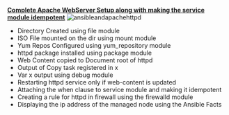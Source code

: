 <b><u>Complete Apache WebServer Setup along with making the service module idempotent</u></b>
<img src="https://syslint.com/wp-content/uploads/2019/04/Installing-Apache-in-Remote-hosts-Using-Ansible-Playbook.jpg" alt="ansibleandapachehttpd">
<ul>
  <li>Directory Created using file module</li>
  <li>ISO File mounted on the dir using mount module</li>
  <li>Yum Repos Configured using yum_repository module</li>
  <li>httpd package installed using package module</li>
  <li>Web Content copied to Document root of httpd</li>
  <li>Output of Copy task registered in x</li>
  <li>Var x output using debug module</li>
  <li>Restarting httpd service only if web-content is updated</li>
  <li>Attaching the when clause to service module and making it idempotent</li>
  <li>Creating a rule for httpd in firewall using the firewalld module</li>
  <li>Displaying the ip address of the managed node using the Ansible Facts</li>
 </ul>
